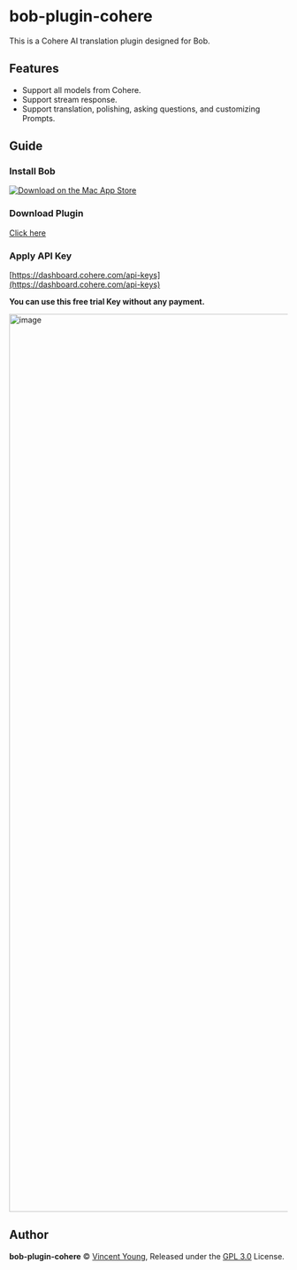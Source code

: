 # bob-plugin-cohere
This is a Cohere AI translation plugin designed for Bob.

## Features
- Support all models from Cohere.
- Support stream response.
- Support translation, polishing, asking questions, and customizing Prompts.

## Guide
### Install Bob
[![Download on the Mac App Store](https://cdn.ripperhe.com/oss/master/2022/0626/Download_on_the_Mac_App_Store_Badge_US-UK_RGB_blk_092917.svg)](https://apps.apple.com/cn/app/id1630034110#?platform=mac)

### Download Plugin
[Click here](https://github.com/missuo/bob-plugin-cohere/releases)

### Apply API Key
[https://dashboard.cohere.com/api-keys](https://dashboard.cohere.com/api-keys)

**You can use this free trial Key without any payment.**

<img width="1622" alt="image" src="https://github.com/missuo/bob-plugin-cohere/assets/55200481/a64e2cc5-b497-43e1-9149-2a4e87b3d4e8">


## Author
**bob-plugin-cohere** © [Vincent Young](https://github.com/missuo), Released under the [GPL 3.0](./LICENSE) License.<br>
